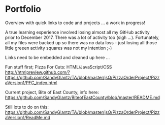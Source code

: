 # Portfolio
Overview with quick links to code and projects ... a work in progress!

A true learning experience involved losing almost all my GitHub activity prior to December 2017.  There was a lot of activity too (sigh ...).  Fortunately, all my files were backed up so there was no data loss - just losing all those little greeen activity squares was not my intention ;-)


Links need to be embedded and cleaned up here ...


Fun stuff first; Pizza For Cats:
HTML/JavaScript/CSS
http://htmlpreview.github.com/?https://github.com/SandyGlantz/TA/blob/master/jsQ/PizzaOrderProject/PizzaVersion1/PFC_index.html


Current project, Bite of East County, info here:
https://github.com/SandyGlantz/BiteofEastCounty/blob/master/README.md


Still lots to do on this:
https://github.com/SandyGlantz/TA/blob/master/jsQ/PizzaOrderProject/PizzaVersion1/ReadMe.md







